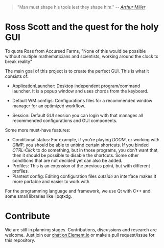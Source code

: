 > "Man must shape his tools lest they shape him."
> -- <cite>[Arthur Miller][1]</cite>

[1]: https://www.azquotes.com/quote/654449

# Ross Scott and the quest for the holy GUI 
To quote Ross from Accursed Farms, "None of this would be possible without multiple mathematicians and scientists, working around the clock to break reality"

The main goal of this project is to create the perfect GUI. This is what it consists of:

- ApplicationLauncher: Desktop independent program/command launcher. It is a popup window and uses chords from the keyboard.

- Default WM configs: Configurations files for a recommended window manager for an optimized workflow.

- Session: Default GUI session you can login with that manages all recommended configurations and GUI components.

Some more must-have features:

- Conditional status: For example, if you're playing *DOOM*, or working with *GIMP*, you should be able to unbind certain shortcuts. If you binded *CTRL-Click* to do something, but in those programs, you don't want that, then it should be possible to disable the shortcuts. Some other conditions that are not decided yet can also be added.
- Profiles: This is an extension of the previous point, but with different profiles.
- Plantext config: Editing configuration files *outside* an interface makes it more portable and easier to work with.

For the programming language and framework, we use Qt with C++ and some small libraries like libqtxdg. 

# Contribute
We are still in planning stages. Contributions, discussions and research are welcome. Just join our [chat on Element.io](https://app.element.io/#/room/#ross:matrix.org) or make a pull request/issue for this repository.
